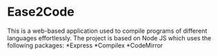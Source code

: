 # Ease2Code
This is a web-based application used to compile programs of different languages effortlessly.
The project is based on Node JS which uses the following packages:
*Express
*Compilex
*CodeMirror
